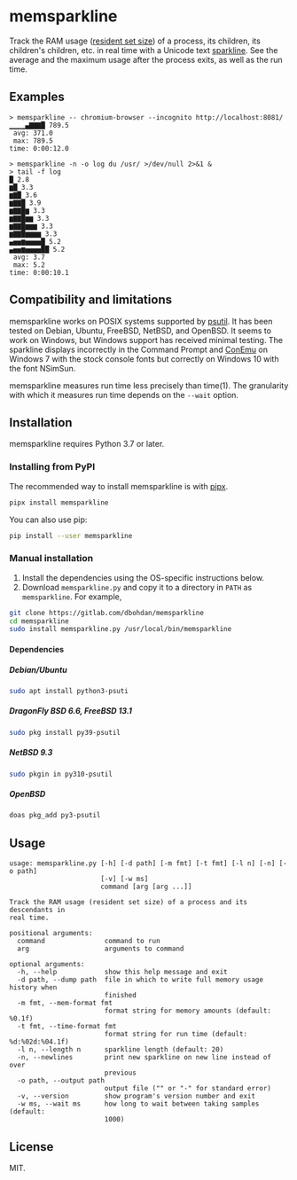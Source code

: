 # memsparkline

Track the RAM usage ([resident set size](https://en.wikipedia.org/wiki/Resident_set_size)) of a process, its children, its children's children, etc. in real time with a Unicode text [sparkline](https://en.wikipedia.org/wiki/Sparkline). See the average and the maximum usage after the process exits, as well as the run time.



## Examples

```none
> memsparkline -- chromium-browser --incognito http://localhost:8081/
▁▁▁▁▄▇▇▇█ 789.5
 avg: 371.0
 max: 789.5
time: 0:00:12.0
```

```none
> memsparkline -n -o log du /usr/ >/dev/null 2>&1 &
> tail -f log
█ 2.8
▆█ 3.3
▆▇█ 3.6
▆▇▇█ 3.9
▆▇▇█▆ 3.3
▆▇▇█▆▆ 3.3
▆▇▇█▆▆▆ 3.3
▆▇▇█▆▆▆▆ 3.3
▄▅▅▆▅▅▅▅█ 5.2
▄▅▅▆▅▅▅▅██ 5.2
 avg: 3.7
 max: 5.2
time: 0:00:10.1
```


## Compatibility and limitations

memsparkline works on POSIX systems supported by [psutil](https://github.com/giampaolo/psutil). It has been tested on Debian, Ubuntu, FreeBSD, NetBSD, and OpenBSD. It seems to work on Windows, but Windows support has received minimal testing. The sparkline displays incorrectly in the Command Prompt and [ConEmu](https://conemu.github.io/) on Windows 7 with the stock console fonts but correctly on Windows 10 with the font NSimSun.

memsparkline measures run time less precisely than time(1). The granularity with which it measures run time depends on the `--wait` option.


## Installation

memsparkline requires Python 3.7 or later.

### Installing from PyPI

The recommended way to install memsparkline is with [pipx](https://gitlab.com/dbohdan/memsparkline).

```sh
pipx install memsparkline
```

You can also use pip:

```sh
pip install --user memsparkline
```

### Manual installation

1. Install the dependencies using the OS-specific instructions below.
2. Download `memsparkline.py` and copy it to a directory in `PATH` as `memsparkline`. For example,

```sh
git clone https://gitlab.com/dbohdan/memsparkline
cd memsparkline
sudo install memsparkline.py /usr/local/bin/memsparkline
```

#### Dependencies

##### Debian/Ubuntu

```sh
sudo apt install python3-psuti
```

##### DragonFly BSD 6.6, FreeBSD 13.1

```sh
sudo pkg install py39-psutil
```

##### NetBSD 9.3

```sh
sudo pkgin in py310-psutil
```

##### OpenBSD

```sh
doas pkg_add py3-psutil
```


## Usage

```none
usage: memsparkline.py [-h] [-d path] [-m fmt] [-t fmt] [-l n] [-n] [-o path]
                       [-v] [-w ms]
                       command [arg [arg ...]]

Track the RAM usage (resident set size) of a process and its descendants in
real time.

positional arguments:
  command               command to run
  arg                   arguments to command

optional arguments:
  -h, --help            show this help message and exit
  -d path, --dump path  file in which to write full memory usage history when
                        finished
  -m fmt, --mem-format fmt
                        format string for memory amounts (default: %0.1f)
  -t fmt, --time-format fmt
                        format string for run time (default: %d:%02d:%04.1f)
  -l n, --length n      sparkline length (default: 20)
  -n, --newlines        print new sparkline on new line instead of over
                        previous
  -o path, --output path
                        output file ("" or "-" for standard error)
  -v, --version         show program's version number and exit
  -w ms, --wait ms      how long to wait between taking samples (default:
                        1000)
```


## License

MIT.

